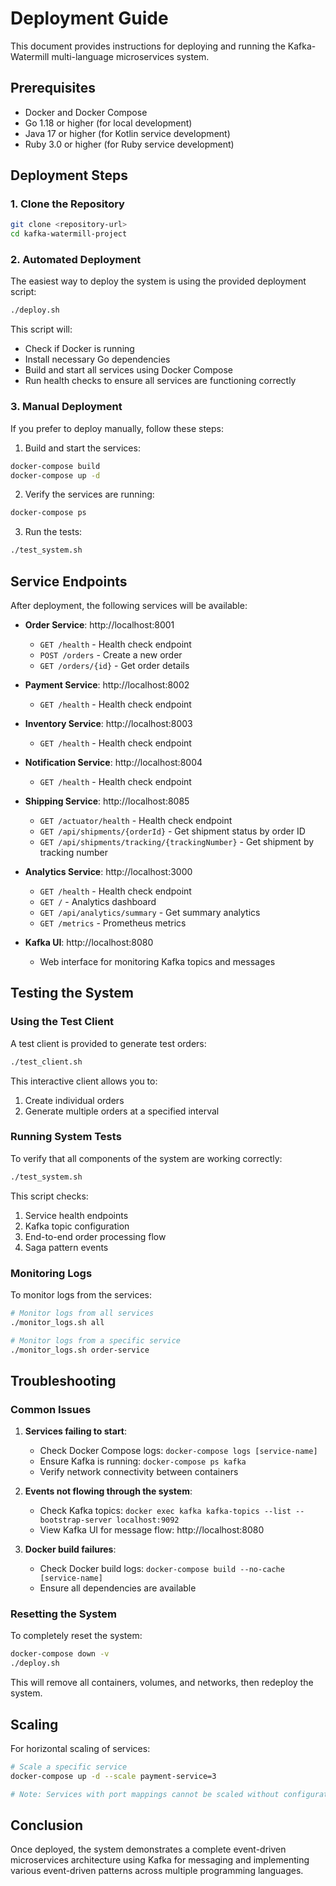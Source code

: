 # Deployment Guide

This document provides instructions for deploying and running the Kafka-Watermill multi-language microservices system.

## Prerequisites

- Docker and Docker Compose
- Go 1.18 or higher (for local development)
- Java 17 or higher (for Kotlin service development)
- Ruby 3.0 or higher (for Ruby service development)

## Deployment Steps

### 1. Clone the Repository

```bash
git clone <repository-url>
cd kafka-watermill-project
```

### 2. Automated Deployment

The easiest way to deploy the system is using the provided deployment script:

```bash
./deploy.sh
```

This script will:
- Check if Docker is running
- Install necessary Go dependencies
- Build and start all services using Docker Compose
- Run health checks to ensure all services are functioning correctly

### 3. Manual Deployment

If you prefer to deploy manually, follow these steps:

1. Build and start the services:

```bash
docker-compose build
docker-compose up -d
```

2. Verify the services are running:

```bash
docker-compose ps
```

3. Run the tests:

```bash
./test_system.sh
```

## Service Endpoints

After deployment, the following services will be available:

- **Order Service**: http://localhost:8001
  - `GET /health` - Health check endpoint
  - `POST /orders` - Create a new order
  - `GET /orders/{id}` - Get order details

- **Payment Service**: http://localhost:8002
  - `GET /health` - Health check endpoint

- **Inventory Service**: http://localhost:8003
  - `GET /health` - Health check endpoint

- **Notification Service**: http://localhost:8004
  - `GET /health` - Health check endpoint

- **Shipping Service**: http://localhost:8085
  - `GET /actuator/health` - Health check endpoint
  - `GET /api/shipments/{orderId}` - Get shipment status by order ID
  - `GET /api/shipments/tracking/{trackingNumber}` - Get shipment by tracking number

- **Analytics Service**: http://localhost:3000
  - `GET /health` - Health check endpoint
  - `GET /` - Analytics dashboard
  - `GET /api/analytics/summary` - Get summary analytics
  - `GET /metrics` - Prometheus metrics

- **Kafka UI**: http://localhost:8080
  - Web interface for monitoring Kafka topics and messages

## Testing the System

### Using the Test Client

A test client is provided to generate test orders:

```bash
./test_client.sh
```

This interactive client allows you to:
1. Create individual orders
2. Generate multiple orders at a specified interval

### Running System Tests

To verify that all components of the system are working correctly:

```bash
./test_system.sh
```

This script checks:
1. Service health endpoints
2. Kafka topic configuration
3. End-to-end order processing flow
4. Saga pattern events

### Monitoring Logs

To monitor logs from the services:

```bash
# Monitor logs from all services
./monitor_logs.sh all

# Monitor logs from a specific service
./monitor_logs.sh order-service
```

## Troubleshooting

### Common Issues

1. **Services failing to start**:
   - Check Docker Compose logs: `docker-compose logs [service-name]`
   - Ensure Kafka is running: `docker-compose ps kafka`
   - Verify network connectivity between containers

2. **Events not flowing through the system**:
   - Check Kafka topics: `docker exec kafka kafka-topics --list --bootstrap-server localhost:9092`
   - View Kafka UI for message flow: http://localhost:8080

3. **Docker build failures**:
   - Check Docker build logs: `docker-compose build --no-cache [service-name]`
   - Ensure all dependencies are available

### Resetting the System

To completely reset the system:

```bash
docker-compose down -v
./deploy.sh
```

This will remove all containers, volumes, and networks, then redeploy the system.

## Scaling

For horizontal scaling of services:

```bash
# Scale a specific service
docker-compose up -d --scale payment-service=3

# Note: Services with port mappings cannot be scaled without configuration changes
```

## Conclusion

Once deployed, the system demonstrates a complete event-driven microservices architecture using Kafka for messaging and implementing various event-driven patterns across multiple programming languages.